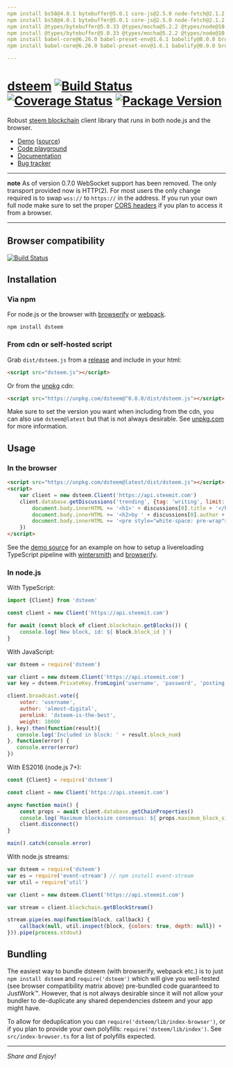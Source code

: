 ```yaml
---
npm install bs58@4.0.1 bytebuffer@5.0.1 core-js@2.5.0 node-fetch@2.1.2 secp256k1@3.3.1 verror@1.10.0 whatwg-fetch@2.0.3
npm install bs58@4.0.1 bytebuffer@5.0.1 core-js@2.5.0 node-fetch@2.1.2 secp256k1@3.3.1 verror@1.10.0 whatwg-fetch@2.0.3 -g   
npm install @types/bytebuffer@5.0.33 @types/mocha@5.2.2 @types/node@10.3.2 @types/verror@1.10.3
npm install @types/bytebuffer@5.0.33 @types/mocha@5.2.2 @types/node@10.3.2 @types/verror@1.10.3 -g   
npm install babel-core@6.26.0 babel-preset-env@1.6.1 babelify@8.0.0 browserify@16.2.2 coveralls@3.0.0 derequire@2.0.6 dts-generator@2.1.0 encoding@0.1.12 karma@2.0.2 karma-browserify@5.1.1 karma-mocha@1.3.0 karma-mocha-reporter@2.2.5 karma-sauce-launcher@1.2.0 lorem-ipsum@1.0.4 mocha@5.0.0 nyc@12.0.2 regenerator-runtime@0.11.0 ts-node@6.1.1 tsify@4.0.0 tslint@5.10.0 typedoc@0.11.1 typescript@2.9.1 uglify-js@3.4.0 watchify@3.11.0
npm install babel-core@6.26.0 babel-preset-env@1.6.1 babelify@8.0.0 browserify@16.2.2 coveralls@3.0.0 derequire@2.0.6 dts-generator@2.1.0 encoding@0.1.12 karma@2.0.2 karma-browserify@5.1.1 karma-mocha@1.3.0 karma-mocha-reporter@2.2.5 karma-sauce-launcher@1.2.0 lorem-ipsum@1.0.4 mocha@5.0.0 nyc@12.0.2 regenerator-runtime@0.11.0 ts-node@6.1.1 tsify@4.0.0 tslint@5.10.0 typedoc@0.11.1 typescript@2.9.1 uglify-js@3.4.0 watchify@3.11.0 -g

---
```





# [dsteem](https://github.com/jnordberg/dsteem) [![Build Status](https://img.shields.io/circleci/project/github/jnordberg/dsteem.svg?style=flat-square)](https://circleci.com/gh/jnordberg/workflows/dsteem) [![Coverage Status](https://img.shields.io/coveralls/jnordberg/dsteem.svg?style=flat-square)](https://coveralls.io/github/jnordberg/dsteem?branch=master) [![Package Version](https://img.shields.io/npm/v/dsteem.svg?style=flat-square)](https://www.npmjs.com/package/dsteem)

Robust [steem blockchain](https://steem.io) client library that runs in both node.js and the browser.

* [Demo](https://comments.steem.vc) ([source](https://github.com/jnordberg/dsteem/tree/master/examples/comment-feed))
* [Code playground](https://playground.steem.vc)
* [Documentation](https://jnordberg.github.io/dsteem/)
* [Bug tracker](https://github.com/jnordberg/dsteem/issues)

---

**note** As of version 0.7.0 WebSocket support has been removed. The only transport provided now is HTTP(2). For most users the only change required is to swap `wss://` to `https://` in the address. If you run your own full node make sure to set the proper [CORS headers](https://en.wikipedia.org/wiki/Cross-origin_resource_sharing) if you plan to access it from a browser.

---


Browser compatibility
---------------------

[![Build Status](https://saucelabs.com/browser-matrix/jnordberg-dsteem.svg)](https://saucelabs.com/open_sauce/user/jnordberg-dsteem)


Installation
------------

### Via npm

For node.js or the browser with [browserify](https://github.com/substack/node-browserify) or [webpack](https://github.com/webpack/webpack).

```
npm install dsteem
```

### From cdn or self-hosted script

Grab `dist/dsteem.js` from a [release](https://github.com/jnordberg/dsteem/releases) and include in your html:

```html
<script src="dsteem.js"></script>
```

Or from the [unpkg](https://unpkg.com) cdn:

```html
<script src="https://unpkg.com/dsteem@^0.8.0/dist/dsteem.js"></script>
```

Make sure to set the version you want when including from the cdn, you can also use `dsteem@latest` but that is not always desirable. See [unpkg.com](https://unpkg.com) for more information.


Usage
-----

### In the browser

```html
<script src="https://unpkg.com/dsteem@latest/dist/dsteem.js"></script>
<script>
    var client = new dsteem.Client('https://api.steemit.com')
    client.database.getDiscussions('trending', {tag: 'writing', limit: 1}).then(function(discussions){
        document.body.innerHTML += '<h1>' + discussions[0].title + '</h1>'
        document.body.innerHTML += '<h2>by ' + discussions[0].author + '</h2>'
        document.body.innerHTML += '<pre style="white-space: pre-wrap">' + discussions[0].body + '</pre>'
    })
</script>
```

See the [demo source](https://github.com/jnordberg/dsteem/tree/master/examples/comment-feed) for an example on how to setup a livereloading TypeScript pipeline with [wintersmith](https://github.com/jnordberg/wintersmith) and [browserify](https://github.com/substack/node-browserify).

### In node.js

With TypeScript:

```typescript
import {Client} from 'dsteem'

const client = new Client('https://api.steemit.com')

for await (const block of client.blockchain.getBlocks()) {
    console.log(`New block, id: ${ block.block_id }`)
}
```

With JavaScript:

```javascript
var dsteem = require('dsteem')

var client = new dsteem.Client('https://api.steemit.com')
var key = dsteem.PrivateKey.fromLogin('username', 'password', 'posting')

client.broadcast.vote({
    voter: 'username',
    author: 'almost-digital',
    permlink: 'dsteem-is-the-best',
    weight: 10000
}, key).then(function(result){
   console.log('Included in block: ' + result.block_num)
}, function(error) {
   console.error(error)
})
```

With ES2016 (node.js 7+):

```javascript
const {Client} = require('dsteem')

const client = new Client('https://api.steemit.com')

async function main() {
    const props = await client.database.getChainProperties()
    console.log(`Maximum blocksize consensus: ${ props.maximum_block_size } bytes`)
    client.disconnect()
}

main().catch(console.error)
```

With node.js streams:

```javascript
var dsteem = require('dsteem')
var es = require('event-stream') // npm install event-stream
var util = require('util')

var client = new dsteem.Client('https://api.steemit.com')

var stream = client.blockchain.getBlockStream()

stream.pipe(es.map(function(block, callback) {
    callback(null, util.inspect(block, {colors: true, depth: null}) + '\n')
})).pipe(process.stdout)
```


Bundling
--------

The easiest way to bundle dsteem (with browserify, webpack etc.) is to just `npm install dsteem` and `require('dsteem')` which will give you well-tested (see browser compatibility matrix above) pre-bundled code guaranteed to JustWork™. However, that is not always desirable since it will not allow your bundler to de-duplicate any shared dependencies dsteem and your app might have.

To allow for deduplication you can `require('dsteem/lib/index-browser')`, or if you plan to provide your own polyfills: `require('dsteem/lib/index')`. See `src/index-browser.ts` for a list of polyfills expected.

---

*Share and Enjoy!*
